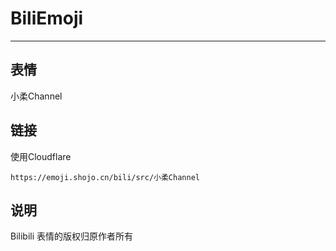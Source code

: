 # BiliEmoji
---
## 表情
小柔Channel
## 链接
使用Cloudflare
```
https://emoji.shojo.cn/bili/src/小柔Channel
```
## 说明
Bilibili 表情的版权归原作者所有
